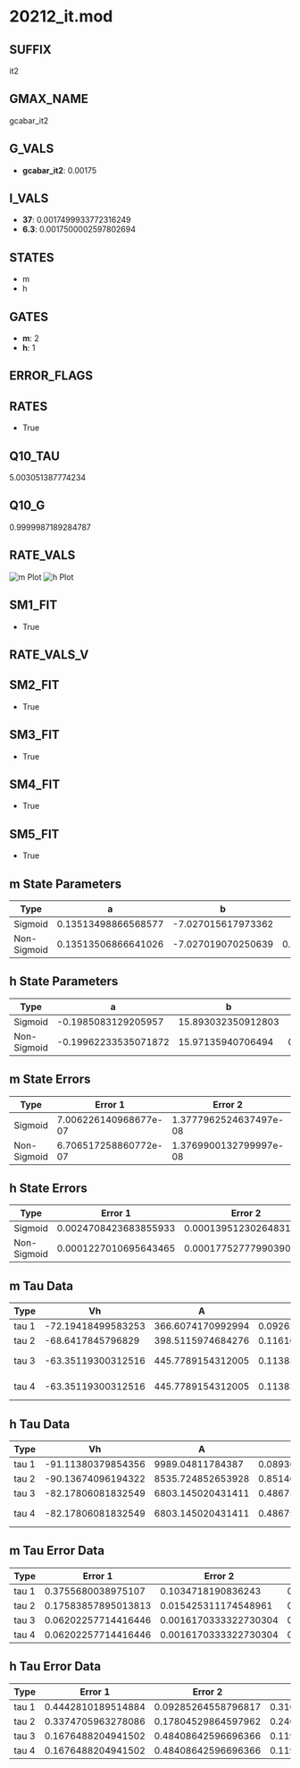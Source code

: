 # 20212_it.mod

## SUFFIX

it2

## GMAX_NAME

gcabar_it2

## G_VALS

- **gcabar_it2**: 0.00175

## I_VALS

- **37**: 0.0017499933772316249
- **6.3**: 0.0017500002597802694

## STATES

- m
- h

## GATES

- **m**: 2
- **h**: 1

## ERROR_FLAGS


## RATES

- True

## Q10_TAU

5.003051387774234

## Q10_G

0.9999987189284787

## RATE_VALS

![m Plot](/Users/pbozelos/Dropbox/icg-Chai-Panos/supermodels/output_markdown_files/Ca/20212_it.mod/images/m.png)
![h Plot](/Users/pbozelos/Dropbox/icg-Chai-Panos/supermodels/output_markdown_files/Ca/20212_it.mod/images/h.png)

## SM1_FIT

- True

## RATE_VALS_V

## SM2_FIT

- True

## SM3_FIT

- True

## SM4_FIT

- True

## SM5_FIT

- True

## m State Parameters

| Type | a | b | c | d |
| --- | --- | --- | --- | --- |
| Sigmoid | 0.13513498866568577 | -7.027015617973362 |
| Non-Sigmoid | 0.13513506866641026 | -7.027019070250639 | 0.9999997050979045 | 2.6946480715291046e-07 |

## h State Parameters

| Type | a | b | c | d |
| --- | --- | --- | --- | --- |
| Sigmoid | -0.1985083129205957 | 15.893032350912803 |
| Non-Sigmoid | -0.19962233535071872 | 15.97135940706494 | 0.996291169054849 | -8.119212653224773e-06 |

## m State Errors

| Type | Error 1 | Error 2 | Error 3 |
| --- | --- | --- | --- |
| Sigmoid | 7.006226140968677e-07 | 1.3777962524637497e-08 | 3.318153321381739e-07 |
| Non-Sigmoid | 6.706517258860772e-07 | 1.3769900132799997e-08 | 3.176210997139767e-07 |

## h State Errors

| Type | Error 1 | Error 2 | Error 3 |
| --- | --- | --- | --- |
| Sigmoid | 0.0024708423683855933 | 0.00013951230264831516 | 0.0023275308306283412 |
| Non-Sigmoid | 0.0001227010695643465 | 0.00017752777990390824 | 0.00011558427442244698 |

## m Tau Data

| Type | Vh | A | b1 | b2 | c1 | c2 | d1 | d2 | e1 | e2 |
| --- | --- | --- | --- | --- | --- | --- | --- | --- | --- | --- |
| tau 1 | -72.19418499583253 | 366.6074170992994 | 0.09262845447155657 | 0.0311266600367388 |
| tau 2 | -68.6417845796829 | 398.5115974684276 | 0.11616162326340217 | 0.0021058863114328244 | 0.04717487997578193 | -0.00022118672394276314 |
| tau 3 | -63.35119300312516 | 445.7789154312005 | 0.11383482037576181 | 0.003169579917567578 | 3.9547961287402394e-05 | 0.07511108103479495 | -0.0007966257789646882 | 2.6078219704831253e-06 |
| tau 4 | -63.35119300312516 | 445.7789154312005 | 0.11383482037576181 | 0.003169579917567578 | 3.9547961287402394e-05 | 0.0 | 0.07511108103479495 | -0.0007966257789646882 | 2.6078219704831253e-06 | 0.0 |

## h Tau Data

| Type | Vh | A | b1 | b2 | c1 | c2 | d1 | d2 | e1 | e2 |
| --- | --- | --- | --- | --- | --- | --- | --- | --- | --- | --- |
| tau 1 | -91.11380379854356 | 9989.04811784387 | 0.0893678714506321 | 0.06873558284869256 |
| tau 2 | -90.13674096194322 | 8535.724852653928 | 0.851464639423236 | 0.08055580064343111 | 0.07276301833764945 | -0.00032480055980281406 |
| tau 3 | -82.17806081832549 | 6803.145020431411 | 0.4867582342176511 | 0.08671361820174793 | 0.003426970232704164 | 0.11787714322724568 | -0.0015504125960878674 | 5.9466736001103185e-06 |
| tau 4 | -82.17806081832549 | 6803.145020431411 | 0.4867582342176511 | 0.08671361820174793 | 0.003426970232704164 | 0.0 | 0.11787714322724568 | -0.0015504125960878674 | 5.9466736001103185e-06 | 0.0 |

## m Tau Error Data

| Type | Error 1 | Error 2 | Error 3 |
| --- | --- | --- | --- |
| tau 1 | 0.3755680038975107 | 0.1034718190836243 | 0.19003794506126218 |
| tau 2 | 0.17583857895013813 | 0.015425311174548961 | 0.08897457147413362 |
| tau 3 | 0.06202257714416446 | 0.0016170333322730304 | 0.03138351240138415 |
| tau 4 | 0.06202257714416446 | 0.0016170333322730304 | 0.03138351240138415 |

## h Tau Error Data

| Type | Error 1 | Error 2 | Error 3 |
| --- | --- | --- | --- |
| tau 1 | 0.4442810189514884 | 0.09285264558796817 | 0.31689323603434655 |
| tau 2 | 0.3374705963278086 | 0.17804529864597962 | 0.24070834623803067 |
| tau 3 | 0.1676488204941502 | 0.48408642596696366 | 0.11957921895721031 |
| tau 4 | 0.1676488204941502 | 0.48408642596696366 | 0.11957921895721031 |

